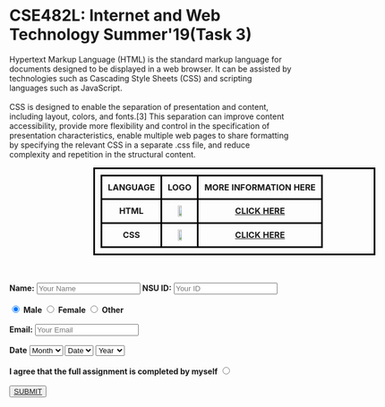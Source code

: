 <!DOCTYPE html>
<html>
<head>
	<title>Homework-2</title>
</head>

<style type="text/css">
	
table, th, td {
  border: 3px solid black;
  border-collapse: collapse;
  margin-left: 150px;
  font-size: 15px;
  text-align: center;
  padding: 10px;
}

</style>

<body>
	<h1>CSE482L: Internet and Web Technology Summer'19(Task 3)</h1>
	<p>Hypertext Markup Language (HTML) is the standard markup language for documents designed to be displayed in a web browser. It can be assisted by technologies such as Cascading Style Sheets (CSS) and scripting languages such as JavaScript. <br> <br>
	CSS is designed to enable the separation of presentation and content, including layout, colors, and fonts.[3] This separation can improve content accessibility, provide more flexibility and control in the specification of presentation characteristics, enable multiple web pages to share formatting by specifying the relevant CSS in a separate .css file, and reduce complexity and repetition in the structural content.</p>
	<div class="table">
		<table>
			<tr>
				<th><b>LANGUAGE</b></th>
				<th><b>LOGO</b></th>
				<th><b>MORE INFORMATION HERE</b></th>
			</tr>
			<tr>
				<th><b>HTML</b></th>
				<th><img src="https://github.com/SarhanOsmanBhuiya/CSE482_7_SARHAN_OSMAN_BHUIYA_1611008042/blob/master/image/html.png" width="40%" height="30%"></th>
				<th><b><a href="https://en.wikipedia.org/wiki/HTML">CLICK HERE</a></b></th>
			</tr>
			<tr>
				<th><b>CSS</b></th>
				<th><img src="https://github.com/SarhanOsmanBhuiya/CSE482_7_SARHAN_OSMAN_BHUIYA_1611008042/blob/master/image/css.png" width="40%" height="25%"></th>
				<th><b><a href="https://en.wikipedia.org/wiki/Cascading_Style_Sheets">CLICK HERE</a></b></th>
			</tr>
		</table> <br><br>
	</div>
	<form action="">
	  <b>Name:</b>
	  <input type="text" name="" value="" placeholder="Your Name">
	  <b>NSU ID:</b>
	  <input type="text" name="" value="" placeholder="Your ID">
		<br><br>
		<input type="radio" name="gender" value="male" checked> <b>Male</b>
	  <input type="radio" name="gender" value="female"> <b>Female</b>
	  <input type="radio" name="gender" value="other"> <b>Other</b>
	  <br><br>
	  <b>Email:</b>
	  <input type="email" name="" placeholder="Your Email">
	  <br><br>
	  <b>Date</b>
	  <select name="">
	  	<option value="">Month</option>
	    <option value="">JUNE</option>
	    <option value="">JULY</option>
	  </select>
	  <select name="">
	  	<option value="">Date</option>
	  	<option value="">1</option>
	  	<option value="">2</option>
	  	<option value="">3</option>
	  	<option value="">4</option>
	  	<option value="">5</option>
	  	<option value="">6</option>
	  	<option value="">7</option>
	  	<option value="">8</option>
	  	<option value="">9</option>
	  	<option value="">10</option>
	  	<option value="">11</option>
	  	<option value="">12</option>
	  	<option value="">13</option>
	  	<option value="">14</option>
	  	<option value="">15</option>
	  	<option value="">16</option>
	  	<option value="">17</option>
	  	<option value="">18</option>
	  	<option value="">19</option>
	  	<option value="">20</option>
	  	<option value="">21</option>
	  	<option value="">22</option>
	  	<option value="">23</option>
	  	<option value="">24</option>
	  	<option value="">25</option>
	  	<option value="">26</option>
	  	<option value="">27</option>
	  	<option value="">28</option>
	  	<option value="">29</option>
	  	<option value="">30</option>
	  	<option value="">31</option>
	  </select>
	  <select name="">
	  	<option value="">Year</option>
	  	<option value="">2019</option>
	  </select>
	  <br><br>
	  <b>I agree that the full assignment is completed by myself</b>
	  <input type="radio" name="" value=""> 
	  <br><br>
	  <button><a href="https://github.com/SarhanOsmanBhuiya/CSE482_7_SARHAN_OSMAN_BHUIYA_1611008042/blob/master/TEST/index.md">SUBMIT</a></button>
	</form> 


</body>
</html>
